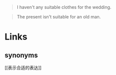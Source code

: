 >I haven't any suitable clothes for the wedding.

>The present isn't suitable for an old man.


# Links

## synonyms

[[表示合适的表达]]